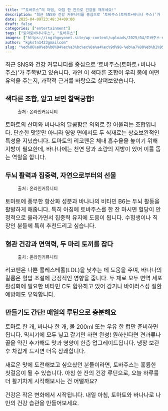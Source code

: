 ```yaml
---
title: "“토바주스”의 마법, 아침 한 잔으로 건강을 깨우세요!"
description: "최근 SNS와 건강 커뮤니티를 중심으로 ‘토바주스(토마토+바나나 주스)’가 주목받고 있습니다. 과연 이 색다른 조합이 우리 몸에 어떤 유익을 주는지, 과학적 근거를 바탕으로 살펴보았습니다."
date: 2025-04-09T23:48:34+09:00
draft: false
categories: ["entertainment"]
tags: ["토마토바나나주스", "토바주스"]
images: ["https://ingihgoyonet.site/wp-content/uploads/2025/04/토바주스-683x1024.png", "https://ingihgoyonet.site/wp-content/uploads/2025/04/비나나주스-1024x683.jpg", "https://ingihgoyonet.site/wp-content/uploads/2025/04/토마토-2-1024x683.jpg"]
author: "kgkstn1423gmailcom"
slug: "%ed%86%a0%eb%b0%94%ec%a3%bc%ec%8a%a4%ec%9d%98-%eb%a7%88%eb%b2%95-%ec%95%84%ec%b9%a8-%ed%95%9c-%ec%9e%94%ec%9c%bc%eb%a1%9c-%ea%b1%b4%ea%b0%95%ec%9d%84-%ea%b9%a8%ec%9a%b0%ec%84%b8"
---
```


<p style="font-size:18px">최근 SNS와 건강 커뮤니티를 중심으로 ‘토바주스(토마토+바나나 주스)’가 주목받고 있습니다. 과연 이 색다른 조합이 우리 몸에 어떤 유익을 주는지, 과학적 근거를 바탕으로 살펴보았습니다.</p> <h2 ><strong>색다른 조합, 알고 보면 찰떡궁합!</strong></h2> <figure ><img src="https://ingihgoyonet.site/wp-content/uploads/2025/04/토바주스-683x1024.png" alt="" style="aspect-ratio:16/9;object-fit:cover"/><figcaption >출처 : 온라인커뮤니티</figcaption></figure> <p style="font-size:18px">토마토의 산미와 바나나의 달콤함은 의외로 잘 어울리는 조합입니다. 단순한 맛뿐만 아니라 영양 면에서도 두 식재료는 상호보완적인 특성을 지녔습니다. 토마토의 리코펜은 체내 흡수율을 높이기 위해 지방이 필요한데, 바나나에는 천연 당과 소량의 지방이 있어 이를 돕는 역할을 합니다.</p> <h2 >두뇌 활력과 집중력, 자연으로부터의 선물</h2> <figure ><img src="https://ingihgoyonet.site/wp-content/uploads/2025/04/비나나주스-1024x683.jpg" alt="" style="aspect-ratio:16/9;object-fit:cover"/><figcaption >출처 : 온라인커뮤니티</figcaption></figure> <p style="font-size:18px">토마토에 풍부한 항산화 성분과 바나나의 비타민 B6는 두뇌 활동을 활발하게 해줍니다. 특히 아침에 토바주스를 한 잔 마시면 혈당이 안정적으로 올라가면서 집중력 유지에 도움이 됩니다. 수험생이나 직장인 분들께 특히 추천드리고 싶습니다.</p> <h2 >혈관 건강과 면역력, 두 마리 토끼를 잡다</h2> <figure ><img src="https://ingihgoyonet.site/wp-content/uploads/2025/04/토마토-2-1024x683.jpg" alt="" style="aspect-ratio:16/9;object-fit:cover"/><figcaption >출처 : 온라인커뮤니티</figcaption></figure> <p style="font-size:18px">리코펜은 나쁜 콜레스테롤(LDL)을 낮추는 데 도움을 주며, 바나나의 칼륨은 혈압 조절에 긍정적인 영향을 줍니다. 두 재료 모두 면역 세포 활성화에 필요한 비타민 C도 함유하고 있어 감기나 바이러스성 질환 예방에도 유익합니다.</p> <h2 >만들기도 간단! 매일의 루틴으로 충분해요</h2> <p style="font-size:18px">토마토 한 개, 바나나 한 개, 물 200ml 또는 우유 한 컵만 준비하면 됩니다. 믹서기에 모두 넣고 갈기만 하면 완성! 원하신다면 견과류나 꿀을 약간 추가해도 맛과 영양이 한층 업그레이드됩니다. 냉장 보관 후 차갑게 드시면 더욱 상쾌합니다.</p> <p style="font-size:18px">새로운 맛에 도전해보고 싶으셨던 분들이라면, 토바주스는 훌륭한 첫걸음이 될 수 있습니다. 아침 한 잔의 건강 루틴으로, 오늘 하루를 더 활기차게 시작해보시는 건 어떨까요?</p> <p style="font-size:18px">건강은 작은 변화에서 시작됩니다. 내일 아침, 토마토와 바나나로 나만의 건강 습관을 만들어보세요.</p>